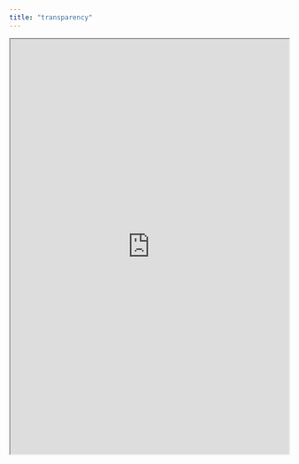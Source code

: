 ```yaml
---
title: "transparency"
---
```



<iframe height="750" width="100%" src="https://ewelton.github.io/ktest/wiki.html#transparency"></iframe>
